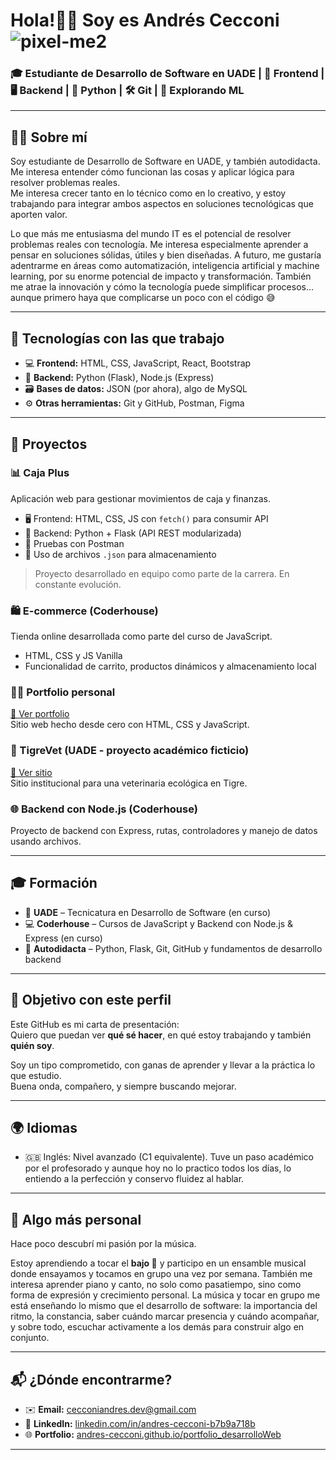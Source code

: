# Hola!👋👋 Soy es Andrés Cecconi ![pixel-me2](https://github.com/user-attachments/assets/dbcdeb15-8b28-41ef-869e-a239b9e5893b)
### 🎓 Estudiante de Desarrollo de Software en UADE | 🎨 Frontend | 🖥️ Backend | 🐍 Python | 🛠️ Git | 🤖 Explorando ML

---

## 🧑‍💻 Sobre mí

Soy estudiante de Desarrollo de Software en UADE, y también autodidacta.  
Me interesa entender cómo funcionan las cosas y aplicar lógica para resolver problemas reales.  
Me interesa crecer tanto en lo técnico como en lo creativo, y estoy trabajando para integrar ambos aspectos en soluciones tecnológicas que aporten valor.

Lo que más me entusiasma del mundo IT es el potencial de resolver problemas reales con tecnología. Me interesa especialmente aprender a pensar en soluciones sólidas, útiles y bien diseñadas.
A futuro, me gustaría adentrarme en áreas como automatización, inteligencia artificial y machine learning, por su enorme potencial de impacto y transformación.
También me atrae la innovación y cómo la tecnología puede simplificar procesos… aunque primero haya que complicarse un poco con el código 😅

---

## 🧰 Tecnologías con las que trabajo

- 💻 **Frontend:** HTML, CSS, JavaScript, React, Bootstrap
- 🧪 **Backend:** Python (Flask), Node.js (Express)
- 🗃️ **Bases de datos:** JSON (por ahora), algo de MySQL
- ⚙️ **Otras herramientas:** Git y GitHub, Postman, Figma

---

## 🚀 Proyectos

### 📊 Caja Plus
Aplicación web para gestionar movimientos de caja y finanzas.  
- 🖥️ Frontend: HTML, CSS, JS con `fetch()` para consumir API  
- 🔧 Backend: Python + Flask (API REST modularizada)  
- 🧪 Pruebas con Postman  
- 💾 Uso de archivos `.json` para almacenamiento

> Proyecto desarrollado en equipo como parte de la carrera. En constante evolución.

### 🛍️ E-commerce (Coderhouse)
Tienda online desarrollada como parte del curso de JavaScript.  
- HTML, CSS y JS Vanilla  
- Funcionalidad de carrito, productos dinámicos y almacenamiento local  

### 👨‍💼 Portfolio personal  
<a href="https://andres-cecconi.github.io/portfolio_desarrolloWeb/" target="_blank">🔗 Ver portfolio</a>  
Sitio web hecho desde cero con HTML, CSS y JavaScript.

### 🐾 TigreVet (UADE - proyecto académico ficticio)  
<a href="https://andres-cecconi.github.io/tigreVet_desarrolloWeb/" target="_blank">🔗 Ver sitio</a>  
Sitio institucional para una veterinaria ecológica en Tigre.

### 🌐 Backend con Node.js (Coderhouse)  
Proyecto de backend con Express, rutas, controladores y manejo de datos usando archivos.  

---

## 🎓 Formación

- 🏫 **UADE** – Tecnicatura en Desarrollo de Software (en curso)  
- 💻 **Coderhouse** – Cursos de JavaScript y Backend con Node.js & Express (en curso)  
- 📖 **Autodidacta** – Python, Flask, Git, GitHub y fundamentos de desarrollo backend

---

## 🎯 Objetivo con este perfil

Este GitHub es mi carta de presentación:  
Quiero que puedan ver **qué sé hacer**, en qué estoy trabajando y también **quién soy**.

Soy un tipo comprometido, con ganas de aprender y llevar a la práctica lo que estudio.  
Buena onda, compañero, y siempre buscando mejorar.

---

## 🌍 Idiomas

- 🇬🇧 Inglés: Nivel avanzado (C1 equivalente). Tuve un paso académico por el profesorado y aunque hoy no lo practico todos los días, lo entiendo a la perfección y conservo fluidez al hablar.

---

## 🎵 Algo más personal

Hace poco descubrí mi pasión por la música.  

Estoy aprendiendo a tocar el **bajo 🎸** y participo en un ensamble musical donde ensayamos y tocamos en grupo una vez por semana. También me interesa aprender piano y canto, no solo como pasatiempo, sino como forma de expresión y crecimiento personal.
La música y tocar en grupo me está enseñando  lo mismo que el desarrollo de software: la importancia del ritmo, la constancia, saber cuándo marcar presencia y cuándo acompañar, y sobre todo, escuchar activamente a los demás para construir algo en conjunto.

---

## 📬 ¿Dónde encontrarme?

- ✉️ **Email:** cecconiandres.dev@gmail.com
- 💼 **LinkedIn:** <a href="https://www.linkedin.com/in/andres-cecconi-b7b9a718b/" target="_blank">linkedin.com/in/andres-cecconi-b7b9a718b</a>
- 🌐 **Portfolio:** <a href="https://andres-cecconi.github.io/portfolio_desarrolloWeb/" target="_blank">andres-cecconi.github.io/portfolio_desarrolloWeb</a>

---
